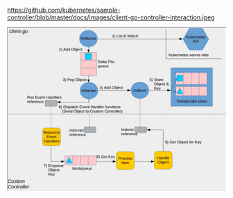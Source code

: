 https://github.com/kubernetes/sample-controller/blob/master/docs/images/client-go-controller-interaction.jpeg

![img.png](img.png)